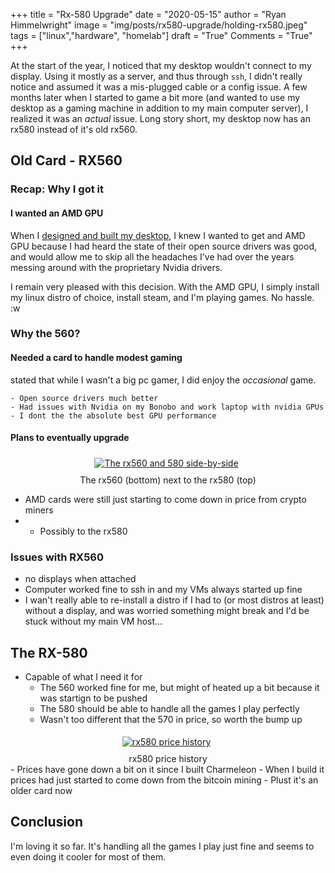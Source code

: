 +++
title  = "Rx-580 Upgrade"
date   = "2020-05-15"
author = "Ryan Himmelwright"
image  = "img/posts/rx580-upgrade/holding-rx580.jpeg"
tags   = ["linux","hardware", "homelab"]
draft  = "True"
Comments = "True"
+++

At the start of the year, I noticed that my desktop wouldn't connect to my
display. Using it mostly as a server, and thus through `ssh`, I didn't really
notice and assumed it was a mis-plugged cable or a config issue. A few months
later when I started to game a bit more (and wanted to use my desktop as a
gaming machine in addition to my main computer server), I realized it was an
*actual* issue. Long story short, my desktop now has an rx580 instead of it's
old rx560.

<!--more-->

## Old Card - RX560
### Recap: Why I got it
#### I wanted an AMD GPU
When I [designed and built my desktop](/post/charmeleon-desktop-design/), I
knew I wanted to get and AMD GPU because I had heard the state of their open
source drivers was good, and would allow me to skip all the headaches I've had
over the years messing around with the proprietary Nvidia drivers.

I remain very pleased with this decision. With the AMD GPU, I simply install my
linux distro of choice, install steam, and I'm playing games. No hassle. :w

### Why the 560?
#### Needed a card to handle modest gaming
stated that while I wasn't a big pc gamer, I did enjoy the *occasional* game.


	- Open source drivers much better
	- Had issues with Nvidia on my Bonobo and work laptop with nvidia GPUs
	- I dont the the absolute best GPU performance

#### Plans to eventually upgrade
<center>
<a href="/img/posts/rx580-upgrade/side-by-side-photo.jpeg">
<img alt="The rx560 and 580 side-by-side" src="/img/posts/rx580-upgrade/side-by-side-photo.jpeg" style="max-width: 100%; padding: 5px 15px 10px 10px"/></a>
<div class="caption">The rx560 (bottom) next to the rx580 (top)</div>
</center>

- AMD cards were still just starting to come down in price from crypto miners
-
	- Possibly to the rx580

### Issues with RX560
- no displays when attached
- Computer worked fine to ssh in and my VMs always started up fine
- I wan't really able to re-install a distro if I had to (or most distros at least) without a display, and was worried something might break and I'd be stuck without my main VM host...

## The RX-580
- Capable of what I need it for
	- The 560 worked fine for me, but might of heated up a bit because it was startign to be pushed
	- The 580 should be able to handle all the games I play perfectly
    - Wasn't too different that the 570 in price, so worth the bump up

<center>
<a href="/img/posts/rx580-upgrade/rx580-price-history.png">
<img alt="rx580 price history" src="/img/posts/rx580-upgrade/rx580-price-history.png" style="max-width: 100%; padding: 5px 15px 10px 10px"/></a>
<div class="caption">rx580 price history</div>
</center>
- Prices have gone down a bit on it since I built Charmeleon
	- When I build it prices had just started to come down from the bitcoin mining
	- Plust it's an older card now


## Conclusion

I'm loving it so far. It's handling all the games I play just fine and seems to
even doing it cooler for most of them.


